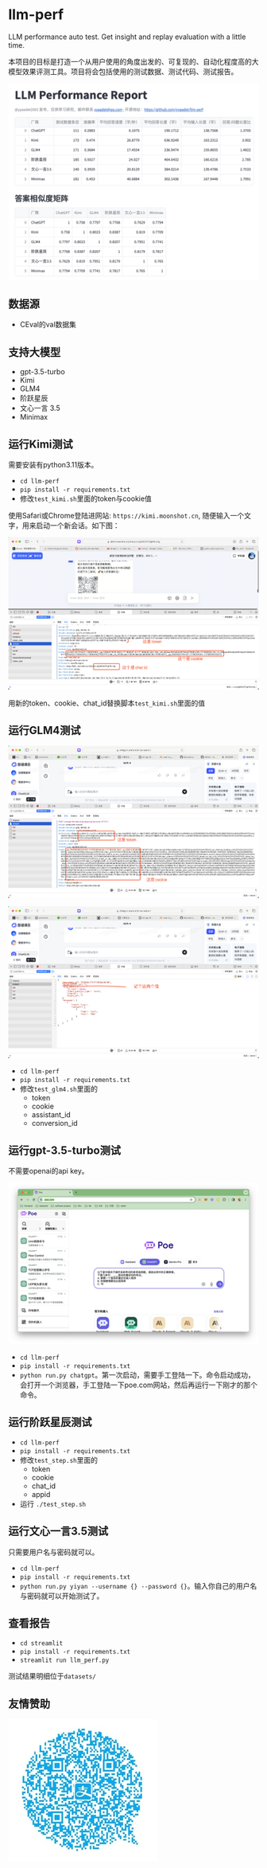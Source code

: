 # llm-perf
LLM performance auto test. Get insight and replay evaluation with a little time.

本项目的目标是打造一个从用户使用的角度出发的、可复现的、自动化程度高的大模型效果评测工具。项目将会包括使用的测试数据、测试代码、测试报告。

![](./snapshots/dashboard.png)

## 数据源

- CEval的val数据集

## 支持大模型

- gpt-3.5-turbo
- Kimi
- GLM4
- 阶跃星辰
- 文心一言 3.5
- Minimax

## 运行Kimi测试

需要安装有python3.11版本。

- `cd llm-perf`
- `pip install -r requirements.txt`
- 修改`test_kimi.sh`里面的token与cookie值

使用Safari或Chrome登陆进网站: `https://kimi.moonshot.cn`, 随便输入一个文字，用来启动一个新会话。如下图：

![](./snapshots/kimi_help.png)

用新的token、cookie、chat_id替换脚本`test_kimi.sh`里面的值

## 运行GLM4测试

![](./snapshots/glm4-run1.png)

![](./snapshots/glm4-run2.png)

- `cd llm-perf`
- `pip install -r requirements.txt`
- 修改`test_glm4.sh`里面的
    - token
    - cookie
    - assistant_id
    - conversion_id


## 运行gpt-3.5-turbo测试

不需要openai的api key。

![](./snapshots/chatgpt-run.png)

- `cd llm-perf`
- `pip install -r requirements.txt`
- `python run.py chatgpt`。第一次启动，需要手工登陆一下。命令启动成功，会打开一个浏览器，手工登陆一下poe.com网站，然后再运行一下刚才的那个命令。


## 运行阶跃星辰测试

- `cd llm-perf`
- `pip install -r requirements.txt`
- 修改`test_step.sh`里面的
    - token
    - cookie
    - chat_id 
    - appid 
- 运行 `./test_step.sh`

## 运行文心一言3.5测试

只需要用户名与密码就可以。


- `cd llm-perf`
- `pip install -r requirements.txt`
- `python run.py yiyan --username {} --password {}`。输入你自己的用户名与密码就可以开始测试了。

## 查看报告

- `cd streamlit`
- `pip install -r requirements.txt`
- `streamlit run llm_perf.py`

测试结果明细位于`datasets/`

## 友情赞助

![](./snapshots/zhifubao_donate.JPG)